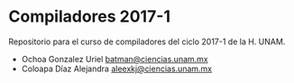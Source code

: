 # Compiladores 2017-1
Repositorio para el curso de compiladores del ciclo 2017-1 de la H. UNAM.

* Ochoa Gonzalez Uriel batman@ciencias.unam.mx
* Coloapa Díaz Alejandra aleexkj@ciencias.unam.mx 

